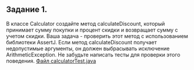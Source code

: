 ## Задание 1. 
В классе Calculator создайте метод calculateDiscount, который принимает сумму покупки и процент скидки и возвращает сумму с учетом скидки. Ваша задача - проверить этот метод с использованием библиотеки AssertJ. Если метод calculateDiscount получает недопустимые аргументы, он должен выбрасывать исключение ArithmeticException. Не забудьте написать тесты для проверки этого поведения.
[Файл calculatorTest.java](https://github.com/DimitryZykin/Unit-tests/blob/main/Seminar_1/src/java/com/example/task04%20/calculatorTest.javacalculatorTest.java)
